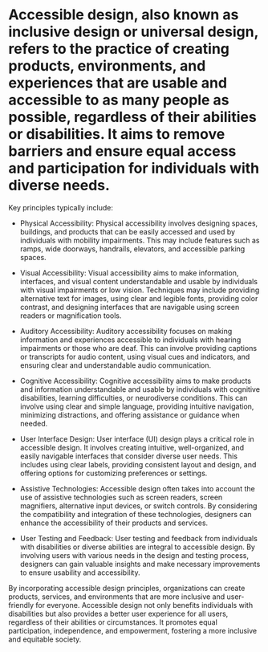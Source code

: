 # Accessible design, also known as inclusive design or universal design, refers to the practice of creating products, environments, and experiences that are usable and accessible to as many people as possible, regardless of their abilities or disabilities. It aims to remove barriers and ensure equal access and participation for individuals with diverse needs.

Key principles typically include:

* Physical Accessibility: Physical accessibility involves designing spaces, buildings, and products that can be easily accessed and used by individuals with mobility impairments. This may include features such as ramps, wide doorways, handrails, elevators, and accessible parking spaces.

* Visual Accessibility: Visual accessibility aims to make information, interfaces, and visual content understandable and usable by individuals with visual impairments or low vision. Techniques may include providing alternative text for images, using clear and legible fonts, providing color contrast, and designing interfaces that are navigable using screen readers or magnification tools.

* Auditory Accessibility: Auditory accessibility focuses on making information and experiences accessible to individuals with hearing impairments or those who are deaf. This can involve providing captions or transcripts for audio content, using visual cues and indicators, and ensuring clear and understandable audio communication.

* Cognitive Accessibility: Cognitive accessibility aims to make products and information understandable and usable by individuals with cognitive disabilities, learning difficulties, or neurodiverse conditions. This can involve using clear and simple language, providing intuitive navigation, minimizing distractions, and offering assistance or guidance when needed.

* User Interface Design: User interface (UI) design plays a critical role in accessible design. It involves creating intuitive, well-organized, and easily navigable interfaces that consider diverse user needs. This includes using clear labels, providing consistent layout and design, and offering options for customizing preferences or settings.

* Assistive Technologies: Accessible design often takes into account the use of assistive technologies such as screen readers, screen magnifiers, alternative input devices, or switch controls. By considering the compatibility and integration of these technologies, designers can enhance the accessibility of their products and services.

* User Testing and Feedback: User testing and feedback from individuals with disabilities or diverse abilities are integral to accessible design. By involving users with various needs in the design and testing process, designers can gain valuable insights and make necessary improvements to ensure usability and accessibility.

By incorporating accessible design principles, organizations can create products, services, and environments that are more inclusive and user-friendly for everyone. Accessible design not only benefits individuals with disabilities but also provides a better user experience for all users, regardless of their abilities or circumstances. It promotes equal participation, independence, and empowerment, fostering a more inclusive and equitable society.
